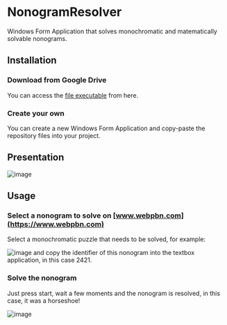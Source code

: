 # NonogramResolver

Windows Form Application that solves monochromatic and matematically solvable nonograms.

## Installation

### Download from Google Drive

You can access the [file executable](https://drive.google.com/file/d/1Jd3Ht7yepX56z9Bd4V5FQIkCsmF92Pq1) from here.

### Create your own

You can create a new Windows Form Application and copy-paste the repository files into your project.

## Presentation

![image](https://drive.google.com/uc?export=view&id=1iRMVmnNT-PeFIHbb1f3M0LsFEwfC1NDY)

## Usage

### Select a nonogram to solve on [www.webpbn.com](https://www.webpbn.com)

Select a monochromatic puzzle that needs to be solved, for example:

![image](https://drive.google.com/uc?export=view&id=1ZvBgMxioyKgZTe9zvpro5YxqSP6G4iO0)
and copy the identifier of this nonogram into the textbox application, in this case 2421.

### Solve the nonogram
Just press start, wait a few moments and the nonogram is resolved, in this case, it was a horseshoe!

![image](https://drive.google.com/uc?export=view&id=1hGOxsfVrDZZyw0Zks-u_144W050nb5Es)
